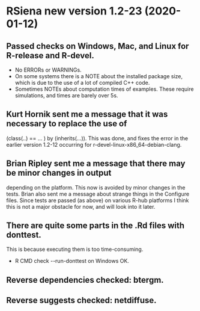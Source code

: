 # RSiena new version 1.2-23 (2020-01-12)

## Passed checks on Windows, Mac, and Linux for R-release and R-devel.
* No ERRORs or WARNINGs.
* On some systems there is a NOTE about the installed package size,
  which is due to the use of a lot of compiled C++ code.
* Sometimes NOTEs about computation times of examples.
  These require simulations, and times are barely over 5s. 

## Kurt Hornik sent me a message that it was necessary to replace the use of
   (class(..) == ... ) by (inherits(...)). 
   This was done, and fixes the error in the earlier version 1.2-12 occurring 
   for r-devel-linux-x86_64-debian-clang.

## Brian Ripley sent me a message that there may be minor changes in output
   depending on the platform. This now is avoided by minor changes in the tests.
   Brian also sent me a message about strange things in the Configure files.
   Since tests are passed (as above) on various R-hub platforms
   I think this is not a major obstacle for now, and will look into it later.

## There are quite some parts in the .Rd files with donttest.
   This is because executing them is too time-consuming.
* R CMD check --run-donttest on Windows OK.

## Reverse dependencies checked: btergm.

## Reverse suggests checked: netdiffuse.